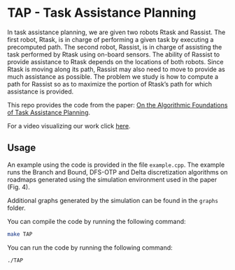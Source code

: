 # TAP - Task Assistance Planning

In task assistance planning, we are given two robots Rtask and Rassist. The first robot, Rtask, is in charge of performing a given task by executing a precomputed path. The second robot, Rassist, is in charge of assisting the task performed by Rtask using on-board sensors. The ability of Rassist to provide assistance to Rtask depends on the locations of both robots. Since Rtask is moving along its path, Rassist may also need to move to provide as much assistance as possible. The problem we study is how to compute a path for Rassist so as to maximize the portion of Rtask’s path for which assistance is provided.

This repo provides the code from the paper: [On the Algorithmic Foundations of Task Assistance Planning](https://crl.cs.technion.ac.il/wp-content/uploads/2024/06/TAP.pdf). 

For a video visualizing our work click [here](https://crl.cs.technion.ac.il/wp-content/uploads/2024/06/TAP-medium.mp4).

## Usage


An example using the code is provided in the file `example.cpp`. The example runs the Branch and Bound, DFS-OTP and Delta discretization algorithms on roadmaps generated using the simulation environment used in the paper (Fig. 4). 

Additional graphs generated by the simulation can be found in the `graphs` folder.

You can compile the code by running the following command:

```bash
make TAP
```

You can run the code by running the following command:

```bash
./TAP
```

